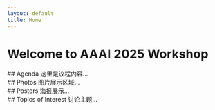 ```yaml
---
layout: default
title: Home
---
```


# Welcome to AAAI 2025 Workshop

<div class="section-block" id="agenda">
## Agenda
这里是议程内容...
</div>

<div class="section-block" id="photos">
## Photos
图片展示区域...
</div>

<div class="section-block" id="posters">
## Posters
海报展示...
</div>

<div class="section-block" id="topics">
## Topics of Interest
讨论主题...
</div>